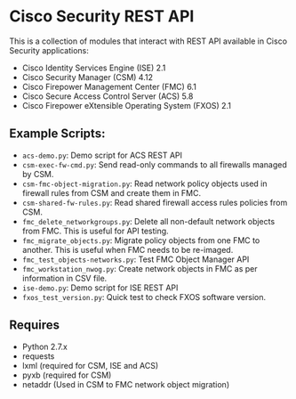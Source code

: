 # Cisco Security REST API

This is a collection of modules that interact with REST API available in Cisco Security applications:
* Cisco Identity Services Engine (ISE) 2.1
* Cisco Security Manager (CSM) 4.12
* Cisco Firepower Management Center (FMC) 6.1
* Cisco Secure Access Control Server (ACS) 5.8
* Cisco Firepower eXtensible Operating System (FXOS) 2.1

## Example Scripts:
* `acs-demo.py`: Demo script for ACS REST API
* `csm-exec-fw-cmd.py`: Send read-only commands to all firewalls managed by CSM.
* `csm-fmc-object-migration.py`: Read network policy objects used in firewall rules from CSM and create them in FMC.
* `csm-shared-fw-rules.py`: Read shared firewall access rules policies from CSM.
* `fmc_delete_networkgroups.py`: Delete all non-default network objects from FMC. This is useful for API testing.
* `fmc_migrate_objects.py`: Migrate policy objects from one FMC to another. This is useful when FMC needs to be re-imaged.
* `fmc_test_objects-networks.py`: Test FMC Object Manager API
* `fmc_workstation_nwog.py`: Create network objects in FMC as per information in CSV file.
* `ise-demo.py`: Demo script for ISE REST API
* `fxos_test_version.py`: Quick test to check FXOS software version.

## Requires
* Python 2.7.x
* requests
* lxml (required for CSM, ISE and ACS)
* pyxb (required for CSM)
* netaddr (Used in CSM to FMC network object migration)

